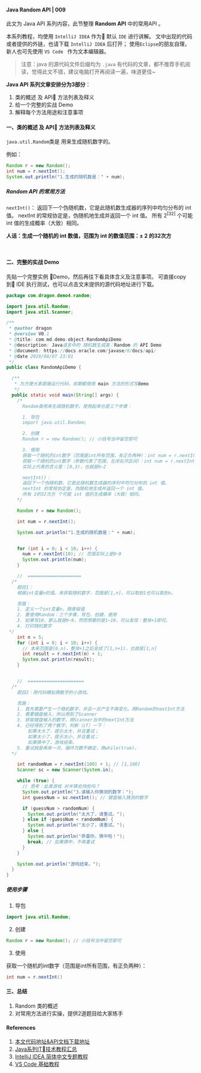 #### Java Random API | 009

此文为 Java API 系列内容，此节整理 **Random  API** 中的常用API 。

本系列教程，均使用 ` IntelliJ IDEA ` 作为 默认 `IDE`  进行讲解。
文中出现的代码或者提供的外链，也请下载 ` IntelliJ IDEA ` 后打开；
使用`Eclipse`的朋友自理，新人也可先使用 `VS Code ` 作为文本编辑器。


> 注意：java 的源代码文件后缀均为 `.java` 
> 有代码的文章，都不推荐手机阅读，觉得此文不错，建议电脑打开再阅读一遍，味道更佳~

**Java API  系列文章安排分为3部分**：

1. 类的概述 及 API 方法列表及释义
2. 给一个完整的实战 Demo
3. 解释每个方法用途和注意事项

#### 一、类的概述 及 API 方法列表及释义

`java.util.Random`类是 用来生成随机数字的。

例如：

```java
Random r = new Random();
int num = r.nextInt();
System.out.println("1.生成的随机数是：" + num);
```

##### Random API 的常用方法

`nextInt()`：
返回下一个伪随机数，它是此随机数生成器的序列中均匀分布的 int 值。
nextInt 的常规协定是，伪随机地生成并返回一个 int 值。
所有 2<sup>[32]</sup> 个可能 int 值的生成概率（大致）相同。

**人话：生成一个随机的 int 数值，范围为 int 的数值范围：± 2 的32次方**

<br/>

#### 二、完整的实战 Demo

先贴一个完整实例 Demo，然后再往下看具体含义及注意事项。
可直接copy 到 IDE 执行测试，也可以点击文末提供的源代码地址进行下载。

```java
package com.dragon.demo4.random;

import java.util.Random;
import java.util.Scanner;

/**
 * @author dragon
 * @version V0.1
 * @title: com.md.demo.object.RandomApiDemo
 * @description: Java语言中的 随机数生成类：Random 的 API Demo
 * @document: https://docs.oracle.com/javase/8/docs/api/
 * @date 2019/08/07 23:01
 */
public class RandomApiDemo {

  /**
   * 为方便大家直接运行代码，前期都使用 main 方法的形式写demo
   */
  public static void main(String[] args) {
    /*
      Random类用来生成随机数字。使用起来也是三个步骤：

      1. 导包
      import java.util.Random;

      2. 创建
      Random r = new Random(); // 小括号当中留空即可

      3. 使用
      获取一个随机的int数字（范围是int所有范围，有正负两种）：int num = r.nextInt()
      获取一个随机的int数字（参数代表了范围，左闭右开区间）：int num = r.nextInt(3)
      实际上代表的含义是：[0,3)，也就是0~2

      nextInt()：
      返回下一个伪随机数，它是此随机数生成器的序列中均匀分布的 int 值。
      nextInt 的常规协定是，伪随机地生成并返回一个 int 值。
      所有 2的32次方 个可能 int 值的生成概率（大致）相同。
    */

    Random r = new Random();

    int num = r.nextInt();

    System.out.println("1.生成的随机数是：" + num);


    for (int i = 0; i < 10; i++) {
      num = r.nextInt(10); // 范围实际上是0~9
      System.out.println(num);
    }

    //  ====================
  /*
    题目1：
    根据int变量n的值，来获取随机数字，范围是[1,n]，可以取到1也可以取到n。

    思路：
    1. 定义一个int变量n，随意赋值
    2. 要使用Random：三个步骤，导包、创建、使用
    3. 如果写10，那么就是0~9，然而想要的是1~10，可以发现：整体+1即可。
    4. 打印随机数字
 */
    int n = 5;
    for (int i = 0; i < 10; i++) {
      // 本来范围是[0,n)，整体+1之后变成了[1,n+1)，也就是[1,n]
      int result = r.nextInt(n) + 1;
      System.out.println(result);
    }


    //  =====================
  /*
    题目2：用代码模拟猜数字的小游戏。

    思路：
    1. 首先需要产生一个随机数字，并且一旦产生不再变化。用Random的nextInt方法
    2. 需要键盘输入，所以用到了Scanner
    3. 获取键盘输入的数字，用Scanner当中的nextInt方法
    4. 已经得到了两个数字，判断（if）一下：
        如果太大了，提示太大，并且重试；
        如果太小了，提示太小，并且重试；
        如果猜中了，游戏结束。
    5. 重试就是再来一次，循环次数不确定，用while(true)。
  */

    int randomNum = r.nextInt(100) + 1; // [1,100]
    Scanner sc = new Scanner(System.in);

    while (true) {
      // 思考：此类游戏 对半猜会快些吗？
      System.out.println("3.请输入你猜测的数字：");
      int guessNum = sc.nextInt(); // 键盘输入猜测的数字

      if (guessNum > randomNum) {
        System.out.println("太大了，请重试。");
      } else if (guessNum < randomNum) {
        System.out.println("太小了，请重试。");
      } else {
        System.out.println("恭喜你，猜中啦！");
        break; // 如果猜中，不再重试
      }
    }

    System.out.println("游戏结束。");
  }
}

```

##### 使用步骤

1. 导包

```java
import java.util.Random;
```

2. 创建

```java
Random r = new Random(); // 小括号当中留空即可
```

3. 使用

获取一个随机的int数字（范围是int所有范围，有正负两种）：

```java
int num = r.nextInt()
```

#### 三、总结

1. Random 类的概述
2. 对常用方法进行实操，提供2道题目给大家练手

#### References

1. [本文代码地址&API文档下载地址](https://github.com/mr-dragon/java-basic-demo)
2. [Java系列IT技术教程汇总](http://mp.weixin.qq.com/mp/homepage?__biz=MzAwMTE2MzA1Mg==&hid=3)
3. [IntelliJ IDEA 简体中文专题教程](https://github.com/judasn/IntelliJ-IDEA-Tutorial)
4. [VS Code 基础教程](https://mp.weixin.qq.com/s/E2uhf2a6TAPHTxltkq-9hw)
